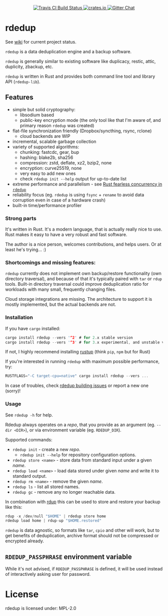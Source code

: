 <!-- README.md is auto-generated from README.tpl with `cargo readme` -->

<p align="center">
  <a href="https://travis-ci.org/dpc/rdedup">
      <img src="https://img.shields.io/travis/dpc/rdedup/master.svg?style=flat-square" alt="Travis CI Build Status">
  </a>
  <a href="https://crates.io/crates/rdedup">
      <img src="http://meritbadge.herokuapp.com/rdedup?style=flat-square" alt="crates.io">
  </a>
  <a href="https://gitter.im/dpc/rdedup">
      <img src="https://img.shields.io/badge/GITTER-join%20chat-green.svg?style=flat-square" alt="Gitter Chat">
  </a>
  <br>
</p>

# rdedup

See [wiki](https://github.com/dpc/rdedup/wiki) for current project status.

`rdedup` is a data deduplication engine and a backup software.

`rdedup` is generally similar to existing software like
 duplicacy, restic, attic, duplicity, zbackup, etc.

`rdedup` is written in Rust and provides both command line tool
and library API (`rdedup-lib`).

 ## Features

 * simple but solid cryptography:
   * libsodium based
   * public-key encryption mode (the only tool like that I'm aware of,
     and primary reason `rdedup` was created)
 * flat-file synchronization friendly (Dropbox/syncthing, rsync, rclone)
   * cloud backends are WIP
 * incremental, scalable garbage collection
 * variety of supported algorithms:
   * chunking: fastcdc, gear, bup
   * hashing: blake2b, sha256
   * compression: zstd, deflate, xz2, bzip2, none
   * encryption: curve25519, none
   * very easy to add new ones
   * check `rdedup init --help` output for up-to-date list
 * extreme performance and parallelism - see
   [Rust fearless concurrency in `rdedup`](https://dpc.pw/blog/2017/04/rusts-fearless-concurrency-in-rdedup/)
 * reliability focus (eg. `rdedup` is using `fsync` + `rename`
   to avoid data corruption even in case of a hardware crash)
 * built-in time/performance profiler

### Strong parts

It's written in Rust. It's a modern language, that is actually really nice
to use.
Rust makes it easy to have a very robust and fast software.

The author is a nice person, welcomes contributions, and helps users. Or at
least he's trying... :)

### Shortcomings and missing features:

`rdedup` currently does not implement own backup/restore functionality (own
directory traversal), and because of that it's typically paired with `tar`
or `rdup` tools. Built-in directory traversal could improve deduplication
ratio for workloads with many small, frequently changing files.

Cloud storage integrations are missing. The architecture to support it is
mostly implemented, but the actual backends are not.

### Installation

If you have `cargo` installed:

```rust
cargo install rdedup --vers '^2' # for 2.x stable version
cargo install rdedup --vers '^3' # for 3.x experimental, and unstable version
```

If not, I highly recommend installing [rustup][rustup] (think `pip`, `npm`
but for Rust)

If you're interested in running `rdedup` with maximum possible performance,
try:

```rust
RUSTFLAGS="-C target-cpu=native" cargo install rdedup --vers ...
```

[rustup]: https://www.rustup.rs/

In case of troubles, check [rdedup building issues][building-issues] or
report a new one (sorry)!

[building-issues]: http://bit.ly/2ypLPtJ

### Usage

See `rdedup -h` for help.

Rdedup always operates on a *repo*, that you provide as an argument
(eg. `--dir <DIR>`), or via environment variable (eg. `RDEDUP_DIR`).

Supported commands:

* `rdedup init` - create a new *repo*.
  * `rdedup init --help` for repository configuration options.
* `rdedup store <name>` - store data from standard input under a given
  *name*.
* `rdedup load <name>` - load data stored under given *name* and write it
  to standard output.
* `rdedup rm <name>` - remove the given *name*.
* `rdedup ls` - list all stored names.
* `rdedup gc` - remove any no longer reachable data.


In combination with [rdup][rdup] this can be used to store and restore your
backup like this:

```rust
rdup -x /dev/null "$HOME" | rdedup store home
rdedup load home | rdup-up "$HOME.restored"
```

`rdedup` is data agnostic, so formats like `tar`, `cpio` and other will
work,
but to get benefits of deduplication, archive format should not be
compressed
or encrypted already.

## `RDEDUP_PASSPHRASE` environment variable

While it's not advised, if `RDEDUP_PASSPHRASE` is defined, it will be used
instead of interactively asking user for password.

[bup]: https://github.com/bup/bup/
[rdup]: https://github.com/miekg/rdup
[syncthing]: https://syncthing.net
[zbackup]: http://zbackup.org/
[zbackup-issue]: https://github.com/zbackup/zbackup/issues/109
[ddar]: https://github.com/basak/ddar/
[ddar-issue]: https://github.com/basak/ddar/issues/10

# License

rdedup is licensed under: MPL-2.0
